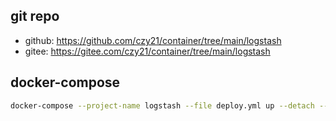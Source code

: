 ## git repo
  - github: https://github.com/czy21/container/tree/main/logstash
  - gitee: https://gitee.com/czy21/container/tree/main/logstash
## docker-compose
```bash
docker-compose --project-name logstash --file deploy.yml up --detach --remove-orphans
```